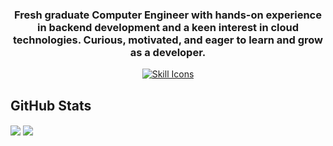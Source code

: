
<h3 align="center"> Fresh graduate Computer Engineer with hands-on experience in backend development and a keen interest in cloud technologies. Curious, motivated, and eager to learn and grow as a developer.</h3>



<div align="center">
  <a href="https://skillicons.dev/icons?i=python,typescript,golang,docker,html,css,sql,git,react,postman,fastapi&perline=6">
    <img src="https://skillicons.dev/icons?i=python,typescript,golang,docker,html,css,sql,git,react,postman,fastapi&perline=6" alt="Skill Icons">
  </a>
</div>


## GitHub Stats

<img align="center" src="https://github-readme-stats.vercel.app/api?username=mehmetcanece&show_icons=true&count_private=true&theme=dark"  />

<img align="center" src="https://github-readme-stats.vercel.app/api/top-langs/?username=mehmetcanece&layout=compact&theme=dark"  />

